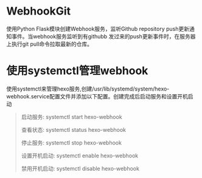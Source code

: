 # WebhookGit

使用Python Flask模块创建Webhook服务，监听Github repository push更新通知事件。当webhook服务监听到有githubb 发过来的push更新事件时，在服务器上执行git pull命令拉取最新的仓库。


# 使用systemctl管理webhook
使用systemctl来管理hexo服务,创建/usr/lib/systemd/system/hexo-webhook.service配置文件并添加以下配置。创建完成后启动服务和设置开机启动

> 启动服务: systemctl start hexo-webhook
>
> 查看状态: systemctl status hexo-webhook
>
> 停止服务: systemctl stop hexo-webhook
>
> 设置开机启动: systemctl enable hexo-webhook
> 
> 禁用开机启动: systemctl disable hexo-webhook
